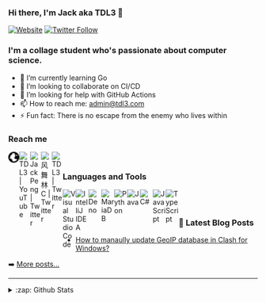 ### Hi there, I'm Jack aka TDL3 👋

[![Website](https://img.shields.io/website?label=tdl3.com&style=for-the-badge&url=https%3A%2F%2Ftdl3.com)](https://tdl3.com)
[![Twitter Follow](https://img.shields.io/twitter/follow/_jackpeng?color=1DA1F2&logo=twitter&style=for-the-badge)](https://img.shields.io/twitter/follow/_jackpeng?color=1DA1F2&logo=twitter&style=for-the-badge)

### I'm a collage student who's passionate about computer science.

<!-- - 🔭 I’m currently working on -->
- 🌱 I’m currently learning Go
- 👯 I’m looking to collaborate on CI/CD
- 🤔 I’m looking for help with GitHub Actions
- 📫 How to reach me: admin@tdl3.com
- ⚡ Fun fact: There is no escape from the enemy who lives within

### Reach me

[<img align="left" alt="tdl3.com" width="22px" src="https://raw.githubusercontent.com/iconic/open-iconic/master/svg/globe.svg" />][website]

[<img align="left" alt="TDL3 | YouTube" width="22px" src="https://cdn.jsdelivr.net/npm/simple-icons@v3/icons/youtube.svg" />][youtube]

[<img align="left" alt="Jack Peng | Twitter" width="22px" src="https://cdn.jsdelivr.net/npm/simple-icons@v3/icons/twitter.svg" />][twitter]

[<img align="left" alt="风舞林C | Twitter" width="22px" src="https://cdn.jsdelivr.net/npm/simple-icons@3.5.0/icons/sinaweibo.svg" />][weibo]

[<img align="left" alt="TDL3 | Twitter" width="22px" src="https://cdn.jsdelivr.net/npm/simple-icons@3.5.0/icons/twitch.svg" />][twitch]


<br/>


### Languages and Tools

[<img align="left" alt="Visual Studio Code" width="26px" src="https://upload.wikimedia.org/wikipedia/commons/9/9a/Visual_Studio_Code_1.35_icon.svg" />](https://code.visualstudio.com/)

[<img align="left" alt="IntelliJ IDEA" width="26px" src="https://upload.wikimedia.org/wikipedia/commons/d/d5/IntelliJ_IDEA_Logo.svg" />](https://www.jetbrains.com/idea/)

[<img align="left" alt="Deno" width="26px" src="https://user-images.githubusercontent.com/29535697/90622959-6e0ba100-e248-11ea-93f2-e11d4d863fb8.png" />](https://deno.land/)


[<img align="left" alt="MariaDB" width="26px" src="https://user-images.githubusercontent.com/29535697/90621563-78c53680-e246-11ea-82f6-e98169a17981.png" />](https://mariadb.org/)

[<img align="left" alt="Python" width="26px" src="https://upload.wikimedia.org/wikipedia/commons/0/0a/Python.svg" />](https://www.python.org/)

[<img align="left" alt="Java" width="26px" src="https://user-images.githubusercontent.com/29535697/90621972-0dc82f80-e247-11ea-9111-6183eeefcf58.png" />](https://www.java.com)

[<img align="left" alt="C#" width="26px" src="https://user-images.githubusercontent.com/29535697/90622657-02c1cf00-e248-11ea-9b33-db77d2bd81fd.png" />](https://docs.microsoft.com/en-us/dotnet/csharp/)

[<img align="left" alt="JavaScript" width="26px" src="https://upload.wikimedia.org/wikipedia/commons/9/99/Unofficial_JavaScript_logo_2.svg" />](https://www.javascript.com/)


[<img align="left" alt="TypeScript" width="26px" src="https://upload.wikimedia.org/wikipedia/commons/4/4c/Typescript_logo_2020.svg" />](https://www.typescriptlang.org/)


<br/><br/>

### 📕 Latest Blog Posts

<!-- BLOG-POST-LIST:START -->
- [How to manaully update GeoIP database in Clash for Windows?](https://tdlthree.blogspot.com/2020/07/how-to-manaully-update-geoip-database.html)
<!-- BLOG-POST-LIST:END -->

➡️ [More posts...](https://blog.tdl3.com)

---

<details>
  <summary>:zap: Github Stats</summary>

  <img align="left" alt="TDL3's Github Stats" src="https://github-readme-stats.codestackr.vercel.app/api?username=TDL3&show_icons=true&hide_border=true" />

</details>

[website]: https://tdl3.com
[twitter]: https://twitter.com/_jackpeng
[youtube]: https://www.youtube.com/channel/UCE-vzm1WCE7C-zKCP4ZCrHA
[weibo]: https://weibo.com/JackSimpkins
[twitch]: https://www.twitch.tv/TDL3
